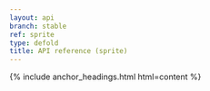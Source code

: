 ```yaml
---
layout: api
branch: stable
ref: sprite
type: defold
title: API reference (sprite)
---
```

{% include anchor_headings.html html=content %}